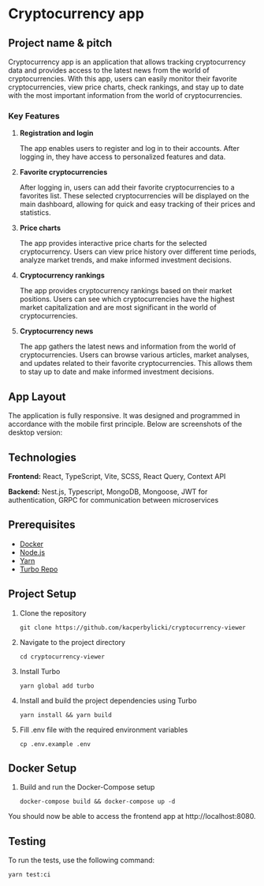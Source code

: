 # Cryptocurrency app

## Project name & pitch

Cryptocurrency app is an application that allows tracking cryptocurrency data and provides access to the latest news from the world of cryptocurrencies. With this app, users can easily monitor their favorite cryptocurrencies, view price charts, check rankings, and stay up to date with the most important information from the world of cryptocurrencies.

### Key Features

1.  **Registration and login**

    The app enables users to register and log in to their accounts. After logging in, they have access to personalized features and data.

2.  **Favorite cryptocurrencies**

    After logging in, users can add their favorite cryptocurrencies to a favorites list. These selected cryptocurrencies will be displayed on the main dashboard, allowing for quick and easy tracking of their prices and statistics.

3.  **Price charts**

    The app provides interactive price charts for the selected cryptocurrency. Users can view price history over different time periods, analyze market trends, and make informed investment decisions.

4.  **Cryptocurrency rankings**

    The app provides cryptocurrency rankings based on their market positions. Users can see which cryptocurrencies have the highest market capitalization and are most significant in the world of cryptocurrencies.

5.  **Cryptocurrency news**

    The app gathers the latest news and information from the world of cryptocurrencies. Users can browse various articles, market analyses, and updates related to their favorite cryptocurrencies. This allows them to stay up to date and make informed investment decisions.

## App Layout

The application is fully responsive. It was designed and programmed in accordance with the mobile first principle. Below are screenshots of the desktop version:

## Technologies

**Frontend:** React, TypeScript, Vite, SCSS, React Query, Context API

**Backend:** Nest.js, Typescript, MongoDB, Mongoose, JWT for authentication, GRPC for communication between microservices

## Prerequisites

- [Docker](https://docs.docker.com/engine/install/)
- [Node.js](https://nodejs.org/en/download/)
- [Yarn](https://classic.yarnpkg.com/en/docs/install/#debian-stable)
- [Turbo Repo](https://turbo.build/repo/docs/installing)

## Project Setup

1. Clone the repository

   ```
   git clone https://github.com/kacperbylicki/cryptocurrency-viewer
   ```

2. Navigate to the project directory

   ```
   cd cryptocurrency-viewer
   ```

3. Install Turbo

   ```
   yarn global add turbo
   ```

4. Install and build the project dependencies using Turbo

   ```
   yarn install && yarn build
   ```

5. Fill .env file with the required environment variables

   ```
   cp .env.example .env
   ```

## Docker Setup

1. Build and run the Docker-Compose setup

   ```
   docker-compose build && docker-compose up -d
   ```

You should now be able to access the frontend app at http://localhost:8080.

## Testing

To run the tests, use the following command:

```
yarn test:ci
```
